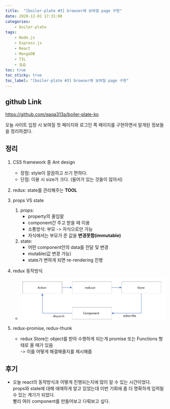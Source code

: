 ```yaml
---
title:  "[boiler-plate #3] browser에 보여질 page 구현"
date: 2020-12-01 17:31:00
categories:
    - boiler-plate
tags:
    - Node.js
    - Express.js
    - React
    - MongoDB
    - TIL
    - 실습
toc: true
toc_sticky: true
toc_label: "[boiler-plate #3] browser에 보여질 page 구현"
---
```

## github Link
<https://github.com/qaqa313a/boiler-plate-ko>

오늘 사이트 입장 시 보여질 첫 페이지와 로그인 쪽 페이지를 구현하면서 알게된 정보들을 정리하겠다.

## 정리
1. CSS framework 중 Ant design
   - 장점: style이 깔끔하고 쓰기 편하다.
   - 단점: 이용 시 size가 크다. (들어가 있는 것들이 많아서)

2. redux: state를 관리해주는 **TOOL**

3. props VS state
   1. props:
      - property의 줄임말
      - component간 주고 받을 때 이용
      - 소통방식: 부모 -> 자식으로만 가능
      - 자식에서는 부모가 준 값을 **변경못함(immutable)**
   2. state:
      - 어떤 component안의 data를 전달 및 변경
      - mutable(값 변경 가능)
      - state가 변하게 되면 re-rendering 진행
4. redux 동작방식
   - ![Image Alt 텍스트](/assets/images/2020-12-01_image1.png)

4. redux-promise, redux-thunk
    - redux Store는 object를 받아 수행하게 되는게 promise 또는 Functions 형태로 올 때가 있음  
    -> 이를 어떻게 해결해줄지를 제시해줌 

## 후기
  - 오늘 react의 동작방식과 어떻게 진행되는지에 많이 알 수 있는 시간이었다.  
  props와 state에 대해 애매하게 알고 있었는데 이번 기회에 좀 더 명확하게 입력될 수 있는 계기가 되었다.  
  빨리 여러 component를 만들어보고 다뤄보고 싶다.
